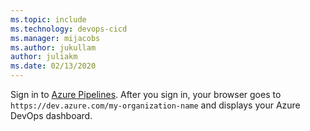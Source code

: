 ```yaml
---
ms.topic: include
ms.technology: devops-cicd
ms.manager: mijacobs
ms.author: jukullam
author: juliakm
ms.date: 02/13/2020
---
```


Sign in to [Azure Pipelines](https://azure.microsoft.com/services/devops/pipelines). After you sign in, your browser goes to `https://dev.azure.com/my-organization-name` and displays your Azure DevOps dashboard.